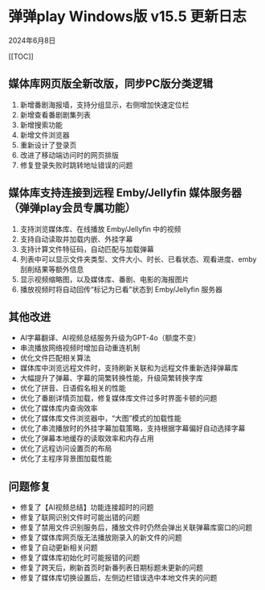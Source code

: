 # 弹弹play Windows版 v15.5 更新日志

2024年6月8日

[[TOC]]

## 媒体库网页版全新改版，同步PC版分类逻辑
1. 新增番剧海报墙，支持分组显示，右侧增加快速定位栏
2. 新增查看番剧剧集列表
3. 新增搜索功能
4. 新增文件浏览器
5. 重新设计了登录页
6. 改进了移动端访问时的网页排版
7. 修复登录失败时跳转地址错误的问题

## 媒体库支持连接到远程 Emby/Jellyfin 媒体服务器（弹弹play会员专属功能）
1. 支持浏览媒体库、在线播放 Emby/Jellyfin 中的视频
2. 支持自动读取并加载内嵌、外挂字幕
3. 支持计算文件特征码，自动匹配与加载弹幕
4. 列表中可以显示文件夹类型、文件大小、时长、已看状态、观看进度、emby刮削结果等额外信息
5. 显示视频缩略图，以及媒体库、番剧、电影的海报图片
6. 播放视频时将自动回传“标记为已看”状态到 Emby/Jellyfin 服务器

## 其他改进
- AI字幕翻译、AI视频总结服务升级为GPT-4o（额度不变）
- 串流播放网络视频时增加自动重连机制
- 优化文件匹配相关算法
- 媒体库中浏览远程文件时，支持刷新关联和为远程文件重新选择弹幕库
- 大幅提升了弹幕、字幕的简繁转换性能，升级简繁转换字库
- 优化了拼音、日语假名相关的性能
- 优化了番剧详情页加载，修复媒体库文件过多时界面卡顿的问题
- 优化了媒体库内查询效率
- 优化了媒体库文件浏览器中，“大图”模式的加载性能
- 优化了串流播放时的外挂字幕加载策略，支持根据字幕偏好自动选择字幕
- 优化了弹幕本地缓存的读取效率和内存占用
- 优化了远程访问设置页的布局
- 优化了主程序背景图加载性能

## 问题修复
- 修复了【AI视频总结】功能连接超时的问题
- 修复了联网识别文件时可能出错的问题
- 修复了禁用文件识别服务后，播放文件时仍然会弹出关联弹幕库窗口的问题
- 修复了媒体库网页版无法播放刚录入的新文件的问题
- 修复了自动更新相关问题
- 修复了媒体库初始化时可能报错的问题
- 修复了跨天后，刷新首页时新番列表日期标题未更新的问题
- 修复了媒体库切换设置后，左侧边栏错误选中本地文件夹的问题